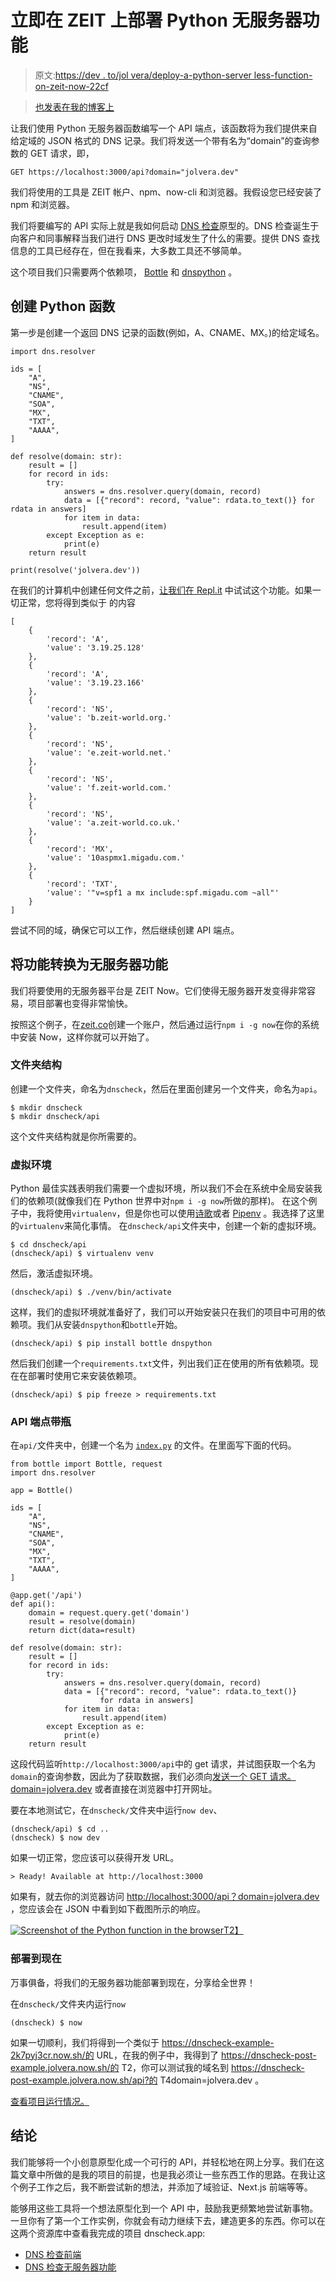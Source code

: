 # 立即在 ZEIT 上部署 Python 无服务器功能

> 原文:[https://dev . to/jol vera/deploy-a-python-server less-function-on-zeit-now-22cf](https://dev.to/jolvera/deploy-a-python-serverless-function-on-zeit-now-22cf)

> [也发表在我的博客上](https://jolvera.dev/posts/deploy-a-python-serverless-function-on-zeit-now)

让我们使用 Python 无服务器函数编写一个 API 端点，该函数将为我们提供来自给定域的 JSON 格式的 DNS 记录。我们将发送一个带有名为“domain”的查询参数的 GET 请求，即，

`GET https://localhost:3000/api?domain="jolvera.dev"`

我们将使用的工具是 ZEIT 帐户、npm、now-cli 和浏览器。我假设您已经安装了 npm 和浏览器。

我们将要编写的 API 实际上就是我如何启动 [DNS 检查](https://dnscheck.app)原型的。DNS 检查诞生于向客户和同事解释当我们进行 DNS 更改时域发生了什么的需要。提供 DNS 查找信息的工具已经存在，但在我看来，大多数工具还不够简单。

这个项目我们只需要两个依赖项， [Bottle](https://bottlepy.org/docs/dev/) 和 [dnspython](http://www.dnspython.org/) 。

## [](#create-the-python-function)创建 Python 函数

第一步是创建一个返回 DNS 记录的函数(例如，A、CNAME、MX。)的给定域名。

```
import dns.resolver

ids = [
    "A",
    "NS",
    "CNAME",
    "SOA",
    "MX",
    "TXT",
    "AAAA",
]

def resolve(domain: str):
    result = []
    for record in ids:
        try:
            answers = dns.resolver.query(domain, record)
            data = [{"record": record, "value": rdata.to_text()} for rdata in answers]
            for item in data:
                result.append(item)
        except Exception as e:
            print(e)
    return result

print(resolve('jolvera.dev')) 
```

在我们的计算机中创建任何文件之前，[让我们在 Repl.it](https://repl.it/@jolvera/DNS-records) 中试试这个功能。如果一切正常，您将得到类似于
的内容

```
[
    {
        'record': 'A',
        'value': '3.19.25.128'
    },
    {
        'record': 'A',
        'value': '3.19.23.166'
    },
    {
        'record': 'NS',
        'value': 'b.zeit-world.org.'
    },
    {
        'record': 'NS',
        'value': 'e.zeit-world.net.'
    },
    {
        'record': 'NS',
        'value': 'f.zeit-world.com.'
    },
    {
        'record': 'NS',
        'value': 'a.zeit-world.co.uk.'
    },
    {
        'record': 'MX',
        'value': '10aspmx1.migadu.com.'
    },
    {
        'record': 'TXT',
        'value': '"v=spf1 a mx include:spf.migadu.com ~all"'
    }
] 
```

尝试不同的域，确保它可以工作，然后继续创建 API 端点。

## [](#convert-the-function-to-a-serverless-function)将功能转换为无服务器功能

我们将要使用的无服务器平台是 ZEIT Now。它们使得无服务器开发变得非常容易，项目部署也变得非常愉快。

按照这个例子，在[zeit.co](http://zeit.co/)创建一个账户，然后通过运行`npm i -g now`在你的系统中安装 Now，这样你就可以开始了。

### [](#folder-structure)文件夹结构

创建一个文件夹，命名为`dnscheck`，然后在里面创建另一个文件夹，命名为`api`。

```
$ mkdir dnscheck
$ mkdir dnscheck/api 
```

这个文件夹结构就是你所需要的。

### [](#virtual-environment)虚拟环境

Python 最佳实践表明我们需要一个虚拟环境，所以我们不会在系统中全局安装我们的依赖项(就像我们在 Python 世界中对`npm i -g now`所做的那样)。
在这个例子中，我将使用`virtualenv`，但是你也可以使用[诗歌](https://poetry.eustace.io/)或者 [Pipenv](https://docs.pipenv.org/en/latest/) 。我选择了这里的`virtualenv`来简化事情。
在`dnscheck/api`文件夹中，创建一个新的虚拟环境。

```
$ cd dnscheck/api
(dnscheck/api) $ virtualenv venv 
```

然后，激活虚拟环境。

```
(dnscheck/api) $ ./venv/bin/activate 
```

这样，我们的虚拟环境就准备好了，我们可以开始安装只在我们的项目中可用的依赖项。我们从安装`dnspython`和`bottle`开始。

```
(dnscheck/api) $ pip install bottle dnspython 
```

然后我们创建一个`requirements.txt`文件，列出我们正在使用的所有依赖项。现在在部署时使用它来安装依赖项。

```
(dnscheck/api) $ pip freeze > requirements.txt 
```

### [](#api-endpoint-with-bottle)API 端点带瓶

在`api/`文件夹中，创建一个名为 [`index.py`](http://index.py/) 的文件。在里面写下面的代码。

```
from bottle import Bottle, request
import dns.resolver

app = Bottle()

ids = [
    "A",
    "NS",
    "CNAME",
    "SOA",
    "MX",
    "TXT",
    "AAAA",
]

@app.get('/api')
def api():
    domain = request.query.get('domain')
    result = resolve(domain)
    return dict(data=result)

def resolve(domain: str):
    result = []
    for record in ids:
        try:
            answers = dns.resolver.query(domain, record)
            data = [{"record": record, "value": rdata.to_text()} 
                    for rdata in answers]
            for item in data:
                result.append(item)
        except Exception as e:
            print(e)
    return result 
```

这段代码监听`http://localhost:3000/api`中的 get 请求，并试图获取一个名为`domain`的查询参数，因此为了获取数据，我们必须向[发送一个 GET 请求。domain=jolvera.dev](http://localhost:3000/api?domain=jolvera.dev) 或者直接在浏览器中打开网址。

要在本地测试它，在`dnscheck/`文件夹中运行`now dev`、

```
(dnscheck/api) $ cd ..
(dnscheck) $ now dev 
```

如果一切正常，您应该可以获得开发 URL。

```
> Ready! Available at http://localhost:3000 
```

如果有，就去你的浏览器访问 [http://localhost:3000/api？domain=jolvera.dev](http://localhost:3000/api?domain=jolvera.dev) ，您应该会在 JSON 中看到如下截图所示的响应。

[![Screenshot of the Python function in the browser](img/b8781e885ac431ad2fa16c2375da1937.png)T2】](https://res.cloudinary.com/practicaldev/image/fetch/s--ODFYUVhq--/c_limit%2Cf_auto%2Cfl_progressive%2Cq_auto%2Cw_880/https://i.imgur.com/FfukFI0.png)

### [](#deploy-to-now)部署到现在

万事俱备，将我们的无服务器功能部署到现在，分享给全世界！

在`dnscheck/`文件夹内运行`now`

```
(dnscheck) $ now 
```

如果一切顺利，我们将得到一个类似于 https://dnscheck-example-2k7pyj3cr.now.sh/的 URL，在我的例子中，我得到了 https://dnscheck-post-example.jolvera.now.sh/的 T2，你可以测试我的域名到 https://dnscheck-post-example.jolvera.now.sh/api?的 T4domain=jolvera.dev 。

[查看项目运行情况。](https://i.imgur.com/t7l26yB.gifv)

## [](#conclusion)结论

我们能够将一个小创意原型化成一个可行的 API，并轻松地在网上分享。我们在这篇文章中所做的是我的项目的前提，也是我必须让一些东西工作的思路。在我让这个例子工作之后，我不断尝试新的想法，并添加了域验证、Next.js 前端等等。

能够用这些工具将一个想法原型化到一个 API 中，鼓励我更频繁地尝试新事物。一旦你有了第一个工作实例，你就会有动力继续下去，建造更多的东西。你可以在这两个资源库中查看我完成的项目 dnscheck.app:

*   [DNS 检查前端](https://github.com/j0lv3r4/dnscheck-frontend)
*   [DNS 检查无服务器功能](https://github.com/j0lv3r4/dnscheck)